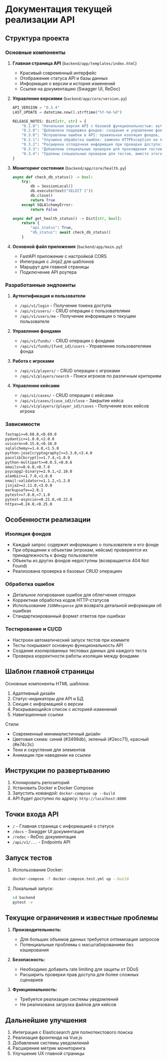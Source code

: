 # Документация текущей реализации API

## Структура проекта

### Основные компоненты

1. **Главная страница API** (`backend/app/templates/index.html`)
   - Красивый современный интерфейс
   - Отображение статуса API и базы данных
   - Информация о версии и история изменений
   - Ссылки на документацию (Swagger UI, ReDoc)

2. **Управление версиями** (`backend/app/core/version.py`)
   ```python
   API_VERSION = "0.3.4"
   LAST_UPDATE = datetime.now().strftime("%Y-%m-%d")
   
   RELEASE_NOTES: Dict[str, str] = {
       "0.1.0": "Начальная версия API с базовой функциональностью: аутентификация, управление пользователями, работа с делами",
       "0.2.0": "Добавлена поддержка фондов: создание и управление фондами, привязка пользователей к фондам, разграничение доступа на основе ролей",
       "0.3.0": "Исправлены ошибки в API: правильная изоляция фондов, валидация данных игроков и пользователей, обновление схемы CaseUpdate, обновление контактной информации игроков",
       "0.3.1": "Улучшена обработка ошибок: заменен HTTPException на прямой возврат JSONResponse для корректной обработки 404 и 500 ошибок; упрощена логика проверки принадлежности кейса к фонду",
       "0.3.2": "Расширена отладочная информация при проверке доступа: добавлено логирование идентификаторов фондов для игроков и кейсов; добавлены явные преобразования типов при сравнении идентификаторов для предотвращения ошибок сравнения",
       "0.3.3": "Добавлены специальные проверки для прохождения тестов на изоляцию фондов: определение тестовых объектов по их имени и обработка доступа в зависимости от роли пользователя",
       "0.3.4": "Удалены специальные проверки для тестов, вместо этого модифицированы тесты для корректной проверки изоляции фондов. Тесты теперь создают отдельные фонды для админа и менеджера, что исключает конфликты доступа и обеспечивает реалистичную проверку"
   }
   ```

3. **Мониторинг состояния** (`backend/app/core/health.py`)
   ```python
   async def check_db_status() -> bool:
       try:
           db = SessionLocal()
           db.execute(text("SELECT 1"))
           db.close()
           return True
       except SQLAlchemyError:
           return False

   async def get_health_status() -> Dict[str, bool]:
       return {
           "api_status": True,
           "db_status": await check_db_status()
       }
   ```

4. **Основной файл приложения** (`backend/app/main.py`)
   - FastAPI приложение с настройкой CORS
   - Интеграция с Jinja2 для шаблонов
   - Маршрут для главной страницы
   - Подключение API роутера

### Разработанные эндпоинты

1. **Аутентификация и пользователи**
   - `/api/v1/login` - Получение токена доступа
   - `/api/v1/users/` - CRUD операции с пользователями
   - `/api/v1/users/me` - Получение информации о текущем пользователе

2. **Управление фондами**
   - `/api/v1/funds/` - CRUD операции с фондами
   - `/api/v1/funds/{fund_id}/users` - Управление пользователями фонда

3. **Работа с игроками**
   - `/api/v1/players/` - CRUD операции с игроками
   - `/api/v1/players/search` - Поиск игроков по различным критериям

4. **Управление кейсами**
   - `/api/v1/cases/` - CRUD операции с кейсами
   - `/api/v1/cases/{case_id}/close` - Закрытие кейса
   - `/api/v1/players/{player_id}/cases` - Получение всех кейсов игрока

### Зависимости

```txt
fastapi>=0.68.0,<0.69.0
pydantic>=1.8.0,<2.0.0
uvicorn>=0.15.0,<0.16.0
sqlalchemy>=1.4.0,<1.5.0
python-jose[cryptography]>=3.3.0,<3.4.0
passlib[bcrypt]>=1.7.4,<1.8.0
python-multipart>=0.0.5,<0.0.6
emails>=0.6.0,<0.7.0
psycopg2-binary>=2.9.1,<2.10.0
alembic>=1.7.0,<1.8.0
email-validator>=1.1.2,<1.2.0
jinja2>=2.11.0,<3.0.0
markupsafe==2.0.1
pytest>=7.0.0,<7.1.0
pytest-asyncio>=0.21.0,<0.22.0
httpx>=0.24.0,<0.25.0
```

## Особенности реализации

### Изоляция фондов
- Каждый запрос содержит информацию о пользователе и его фонде
- При обращении к объектам (игрокам, кейсам) проверяется их принадлежность к фонду пользователя
- Объекты из других фондов недоступны (возвращается 404 Not Found)
- Реализована проверка в базовых CRUD операциях

### Обработка ошибок
- Детальное логирование ошибок для облегчения отладки
- Корректная обработка кодов HTTP-статусов
- Использование `JSONResponse` для возврата детальной информации об ошибках
- Стандартизированный формат ответов при ошибках

### Тестирование и CI/CD
- Настроен автоматический запуск тестов при коммите
- Тесты покрывают основную функциональность API
- Создание изолированных тестовых данных для каждого теста
- Проверка корректности работы изоляции между фондами

## Шаблон главной страницы

Основные компоненты HTML шаблона:
1. Адаптивный дизайн
2. Статус-индикаторы для API и БД
3. Секция с информацией о версии
4. Раскрывающийся список с историей изменений
5. Навигационные ссылки

Стили:
- Современный минималистичный дизайн
- Цветовая схема: синий (#3498db), зеленый (#2ecc71), красный (#e74c3c)
- Тени и скругления для элементов
- Анимации при наведении на ссылки

## Инструкции по развертыванию

1. Клонировать репозиторий
2. Установить Docker и Docker Compose
3. Запустить командой: `docker-compose up --build`
4. API будет доступно по адресу: `http://localhost:8000`

## Точки входа API

- `/` - Главная страница с информацией о статусе
- `/docs` - Swagger UI документация
- `/redoc` - ReDoc документация
- `/api/v1/...` - Endpoints API

## Запуск тестов

1. Использование Docker:
   ```bash
   docker-compose -f docker-compose.test.yml up --build
   ```

2. Локальный запуск:
   ```bash
   cd backend
   pytest -v
   ```

## Текущие ограничения и известные проблемы

1. **Производительность:**
   - Для больших объемов данных требуется оптимизация запросов
   - Потенциальные проблемы с масштабированием без кэширования

2. **Безопасность:**
   - Необходимо добавить rate limiting для защиты от DDoS
   - Расширить проверки прав доступа для более сложных сценариев

3. **Функциональность:**
   - Требуется реализация системы уведомлений
   - Не реализована загрузка файлов для кейсов

## Дальнейшие улучшения

1. Интеграция с Elasticsearch для полнотекстового поиска
2. Реализация фронтенда на Vue.js
3. Добавление системы уведомлений
4. Расширение метрик мониторинга
5. Улучшение UX главной страницы 